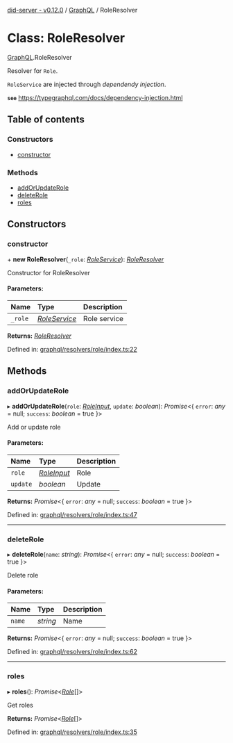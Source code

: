 [did-server - v0.12.0](../README.md) / [GraphQL](../modules/graphql.md) / RoleResolver

# Class: RoleResolver

[GraphQL](../modules/graphql.md).RoleResolver

Resolver for `Role`.

`RoleService` are injected through
_dependendy injection_.

**`see`** https://typegraphql.com/docs/dependency-injection.html

## Table of contents

### Constructors

- [constructor](graphql.roleresolver.md#constructor)

### Methods

- [addOrUpdateRole](graphql.roleresolver.md#addorupdaterole)
- [deleteRole](graphql.roleresolver.md#deleterole)
- [roles](graphql.roleresolver.md#roles)

## Constructors

### constructor

\+ **new RoleResolver**(`_role`: [*RoleService*](services.roleservice.md)): [*RoleResolver*](graphql.roleresolver.md)

Constructor for RoleResolver

#### Parameters:

Name | Type | Description |
:------ | :------ | :------ |
`_role` | [*RoleService*](services.roleservice.md) | Role service    |

**Returns:** [*RoleResolver*](graphql.roleresolver.md)

Defined in: [graphql/resolvers/role/index.ts:22](https://github.com/Puzzlepart/did/blob/dev/server/graphql/resolvers/role/index.ts#L22)

## Methods

### addOrUpdateRole

▸ **addOrUpdateRole**(`role`: [*RoleInput*](graphql.roleinput.md), `update`: *boolean*): *Promise*<{ `error`: *any* = null; `success`: *boolean* = true }\>

Add or update role

#### Parameters:

Name | Type | Description |
:------ | :------ | :------ |
`role` | [*RoleInput*](graphql.roleinput.md) | Role   |
`update` | *boolean* | Update    |

**Returns:** *Promise*<{ `error`: *any* = null; `success`: *boolean* = true }\>

Defined in: [graphql/resolvers/role/index.ts:47](https://github.com/Puzzlepart/did/blob/dev/server/graphql/resolvers/role/index.ts#L47)

___

### deleteRole

▸ **deleteRole**(`name`: *string*): *Promise*<{ `error`: *any* = null; `success`: *boolean* = true }\>

Delete role

#### Parameters:

Name | Type | Description |
:------ | :------ | :------ |
`name` | *string* | Name    |

**Returns:** *Promise*<{ `error`: *any* = null; `success`: *boolean* = true }\>

Defined in: [graphql/resolvers/role/index.ts:62](https://github.com/Puzzlepart/did/blob/dev/server/graphql/resolvers/role/index.ts#L62)

___

### roles

▸ **roles**(): *Promise*<[*Role*](graphql.role.md)[]\>

Get roles

**Returns:** *Promise*<[*Role*](graphql.role.md)[]\>

Defined in: [graphql/resolvers/role/index.ts:35](https://github.com/Puzzlepart/did/blob/dev/server/graphql/resolvers/role/index.ts#L35)
